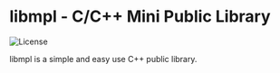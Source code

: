 # libmpl - C/C++ Mini Public Library

![](https://img.shields.io/badge/license-Apache2-green.svg "License")

libmpl is a simple and easy use C++ public library. 
